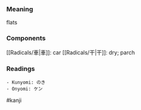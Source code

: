 ### Meaning

flats

### Components

[[Radicals/車|車]]: car [[Radicals/干|干]]: dry; parch

### Readings

```
- Kunyomi: のき
- Onyomi: ケン
```

#kanji